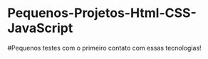 # Pequenos-Projetos-Html-CSS-JavaScript



#Pequenos testes com o primeiro contato com essas tecnologias!
